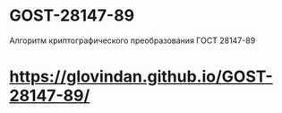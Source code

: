# GOST-28147-89
Алгоритм криптографического преобразования ГОСТ 28147-89
# https://glovindan.github.io/GOST-28147-89/
